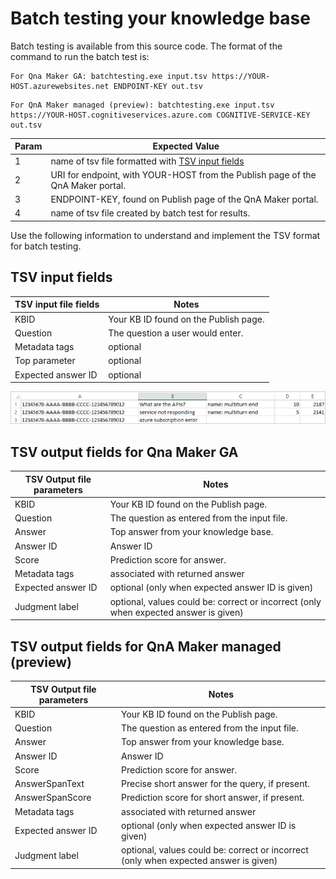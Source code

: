 # Batch testing your knowledge base

Batch testing is available from this source code. The format of the command to run the batch test is:

```console
For Qna Maker GA: batchtesting.exe input.tsv https://YOUR-HOST.azurewebsites.net ENDPOINT-KEY out.tsv
```

```console
For QnA Maker managed (preview): batchtesting.exe input.tsv https://YOUR-HOST.cognitiveservices.azure.com COGNITIVE-SERVICE-KEY out.tsv
```

|Param|Expected Value|
|--|--|
|1|name of tsv file formatted with [TSV input fields](#tsv-input-fields)|
|2|URI for endpoint, with YOUR-HOST from the Publish page of the QnA Maker portal.|
|3|ENDPOINT-KEY, found on Publish page of the QnA Maker portal.|
|4|name of tsv file created by batch test for results.|

Use the following information to understand and implement the TSV format for batch testing. 

## TSV input fields

|TSV input file fields|Notes|
|--|--|
|KBID|Your KB ID found on the Publish page.|
|Question|The question a user would enter.|
|Metadata tags|optional|
|Top parameter|optional| 
|Expected answer ID|optional|

![Input format for TSV file for batch testing.](../media/input-tsv-format-batch-test.png)

## TSV output fields for Qna Maker GA

|TSV Output file parameters|Notes|
|--|--|
|KBID|Your KB ID found on the Publish page.|
|Question|The question as entered from the input file.|
|Answer|Top answer from your knowledge base.|
|Answer ID|Answer ID|
|Score|Prediction score for answer. |
|Metadata tags|associated with returned answer|
|Expected answer ID|optional (only when expected answer ID is given)|
|Judgment label|optional, values could be: correct or incorrect (only when expected answer is given)|

## TSV output fields for QnA Maker managed (preview)

|TSV Output file parameters|Notes|
|--|--|
|KBID|Your KB ID found on the Publish page.|
|Question|The question as entered from the input file.|
|Answer|Top answer from your knowledge base.|
|Answer ID|Answer ID|
|Score|Prediction score for answer. |
|AnswerSpanText|Precise short answer for the query, if present. |
|AnswerSpanScore|Prediction score for short answer, if present. |
|Metadata tags|associated with returned answer|
|Expected answer ID|optional (only when expected answer ID is given)|
|Judgment label|optional, values could be: correct or incorrect (only when expected answer is given)|

